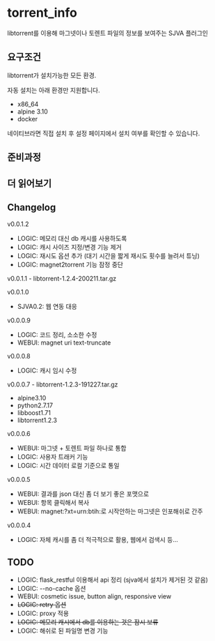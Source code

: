 # torrent_info

libtorrent를 이용해 마그넷이나 토렌트 파일의 정보를 보여주는 SJVA 플러그인

## 요구조건

libtorrent가 설치가능한 모든 환경.

자동 설치는 아래 환경만 지원합니다.
- x86_64
- alpine 3.10
- docker

네이티브라면 직접 설치 후 설정 페이지에서 설치 여부를 확인할 수 있습니다.

## 준비과정

## 더 읽어보기

## Changelog

v0.0.1.2
- LOGIC: 메모리 대신 db 캐시를 사용하도록
- LOGIC: 캐시 사이즈 지정/변경 기능 제거
- LOGIC: 재시도 옵션 추가 (대기 시간을 짧게 재시도 횟수를 늘려서 튜닝)
- LOGIC: magnet2torrent 기능 잠정 중단

v0.0.1.1 - libtorrent-1.2.4-200211.tar.gz

v0.0.1.0
- SJVA0.2: 웹 연동 대응

v0.0.0.9
- LOGIC: 코드 정리, 소소한 수정
- WEBUI: magnet uri text-truncate

v0.0.0.8
- LOGIC: 캐시 임시 수정

v0.0.0.7 - libtorrent-1.2.3-191227.tar.gz
- alpine3.10
- python2.7.17
- libboost1.71
- libtorrent1.2.3

v0.0.0.6
- WEBUI: 마그넷 + 토렌트 파일 하나로 통합
- LOGIC: 사용자 트래커 기능
- LOGIC: 시간 데이터 로컬 기준으로 통일

v0.0.0.5
- WEBUI: 결과를 json 대신 좀 더 보기 좋은 포맷으로
- WEBUI: 항목 클릭해서 복사
- WEBUI: magnet:?xt=urn:btih:로 시작안하는 마그넷은 인포해쉬로 간주

v0.0.0.4
- LOGIC: 자체 캐시를 좀 더 적극적으로 활용, 웹에서 검색시 등...

## TODO

- LOGIC: flask_restful 이용해서 api 정리 (sjva에서 설치가 제거된 것 같음)
- LOGIC: --no-cache 옵션
- WEBUI: cosmetic issue, button align, responsive view
- ~~LOGIC: retry 옵션~~
- LOGIC: proxy 적용
- ~~LOGIC: 메모리 캐시에서 db를 이용하는 것은 잠시 보류~~
- LOGIC: 해쉬로 된 파일명 변경 기능
